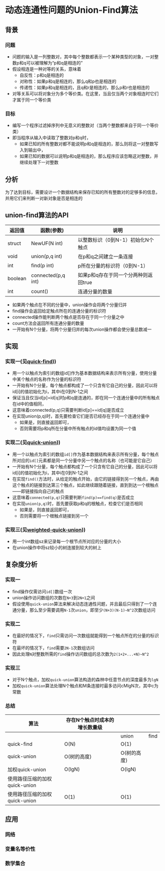# 动态连通性问题的Union-Find算法
## 背景
### 问题
- 问题的输入是一列整数对，其中每个整数都表示一个某种类型的对象，一对整数p和q可以被理解为“p和q是相连的”
- 假设相连是一种对等的关系，意味着
  - 自反性：p和q是相连的
  - 对称性：如果p和q是相连的，那么q和p也是相连的
  - 传递性：如果p和q是相连的，且q和r是相连的，那么p和r也是相连的
- 对等关系可以将对象分为多个等价类。在这里，当且仅当两个对象相连时它们才属于同一个等价类
### 目标
- 编写一个程序过滤掉序列中无意义的整数对（当两个整数都来自于同一个等价类）
- 即当程序从输入中读取了整数对p和q时，
  - 如果已知的所有整数对都不能说明p和q是相连的，那么则将这一对整数写入到输出中，
  - 如果已知的数据可以说明p和q是相连的，那么程序应该忽略这对整数，并继续处理下一对整数

## 分析
为了达到目标，需要设计一个数据结构来保存已知的所有整数对的足够多的信息，并用它们来判断一对新对象是否是相连的 

## union-find算法的API

|返回值|函数(参数)|说明|
|---|---|---|
|struct|NewUF(N int)|以整数标识（0到N-1）初始化N个触点|
|void|union(p,q int)|在p和q之间建立一条连接|
|int|find(p int)|p所在分量的标识符（0到N-1）|
|boolean|connected(p,q int)|如果p和q存在于同一个分两种则返回true|
|int|count()|连通分量的数量|

- 如果两个触点在不同的分量中，union操作会将两个分量归并
- find操作会返回给定触点所在的连通分量的标识符
- connected操作能判断两个触点是否存在于同一个分量之中
- count方法会返回所有连通分量的数量
- 一开始有N个分量，将两个分量归并的每次union操作都会使分量总数减一

## 实现
### 实现一(见[quick-find](quick-find\union-find.go)))
- 用一个以触点为索引的数组id[]作为基本数据结构来表示所有分量，使用分量中某个触点的名称作为分量的标识符
- 一开始有N个分量，每个触点都构成了一个只含有它自己的分量，因此可以将id[i]的值初始化为i，其中i在0到N-1之间
- 保证当且仅当id[p]=id[q]时p和q是连通的，即在同一个连通分量中的所有触点在id中的值相同，
- 这意味着connected(p,q)只需要判断id[p]==id[q]是否成立
- 在实现union(p,q)时，首先要检查它们是否已经存在于同一个连通分量中
  - 如果是，则直接返回即可，
  - 否则需要将p和q所在分量中所有触点的id值均设置为同一个值

### 实现二(见[quick-union](quick-union\union-find.go)))
- 用一个以触点为索引的数组`id[]`作为基本数据结构来表示所有分量，每个触点所对应的`id[]`元素都是同一个分量中另一个触点的名称（也可能是它自己）
- 一开始有N个分量，每个触点都构成了一个只含有它自己的分量，因此可以将id[i]的值初始化为i，其中i在0到N-1之间
- 在实现`find()`方法时，从给定的触点开始，由它的链接得到另一个触点，再由这个触点的链接到达第三个触点，如此继续跟随着链接，直到到达一个根触点——即链接指向自己的触点
- 这意味着`connected(p,q)`只需要判断`find(p)==find(q)`是否成立
- 在实现`union(p,q)`时，首先要获取p和q的根触点，检查它们是否相同
  - 如果是，则直接返回即可，
  - 否则需要将一个根触点链接到另一个

### 实现三(见[weighted-quick-union](weighted-quick-union\union-find.go)))
- 用一个int数组sz来记录每一个根节点所对应的分量的大小
- 在union操作中将sz较小的树连接到较大的树上

## 复杂度分析
### 实现一
- find操作仅需访问`id[]`数组一次
- union操作访问数组的次数在`N+3`到`2N+1`之间
- 假设使用`quick-union`算法来解决动态连通性问题，并且最后只得到了一个连通分量，那么至少需要调用`N-1`次`union`，即至少`(N+3)(N-1)~N^2`次数组访问 
  
### 实现二
- 在最好的情况下，`find`只需访问一次数组就能得到一个触点所在的分量的标识符
- 在最坏的情况下，`find`需要`2N-1`次数组访问
- 因此处理`N`对整数所需的`find`操作访问数组的总次数为`2(1+2+...+N)~N^2`

### 实现三
- 对于N个触点，加权`quick-union`算法构造的森林中任意节点的深度最多为`lgN`
- 加权`quick-union`算法处理N个触点和M条连接时最多访问cMlgN次，其中c为常数

### 总结
|算法|存在N个触点时成本的增长数量级|||  
|---|---|---|---|
|||union|find|
|quick-find|O(N)|O(1)|
|quick-union|O(树的高度)|O(树的高度)|
|加权quick-union|O(lgN)|O(lgN)|
|使用路径压缩的加权quick-union|||
|使用路径压缩的加权quick-union|O(1)|O(1)|

## 应用
### 网络
### 变量名等价性
### 数学集合